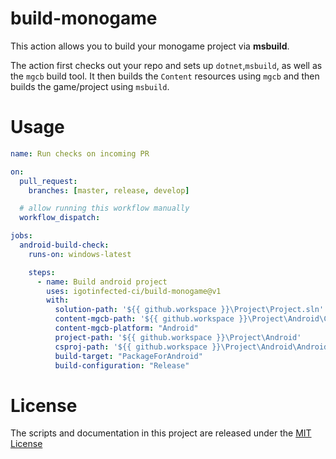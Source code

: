 # build-monogame

This action allows you to build your monogame project via **msbuild**.

The action first checks out your repo and sets up `dotnet`,`msbuild`, as well as the `mgcb` build tool.
It then builds the `Content` resources using `mgcb` and then builds the game/project using `msbuild`.

# Usage

```yml
name: Run checks on incoming PR

on:
  pull_request:
    branches: [master, release, develop]

  # allow running this workflow manually
  workflow_dispatch:

jobs:
  android-build-check:
    runs-on: windows-latest

    steps:
      - name: Build android project
        uses: igotinfected-ci/build-monogame@v1
        with:
          solution-path: '${{ github.workspace }}\Project\Project.sln'
          content-mgcb-path: '${{ github.workspace }}\Project\Android\Content'
          content-mgcb-platform: "Android"
          project-path: '${{ github.workspace }}\Project\Android'
          csproj-path: '${{ github.workspace }}\Project\Android\Android.csproj'
          build-target: "PackageForAndroid"
          build-configuration: "Release"
```
# License

The scripts and documentation in this project are released under the [MIT License](LICENSE)
